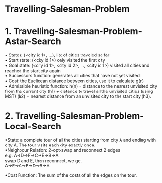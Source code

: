 # Travelling-Salesman-Problem


# 1. Travelling-Salesman-Problem-Astar-Search
•	States: (<city id 1>, …), list of cities traveled so far <br>
•	Start state: (<city id 1>) only visited the first city <br>
•	Goal state: (<city id 1>, <city id 2>, …, <city id 1>) visited all cities and reached the start city again <br>
•	Successors function: generates all cities that have not yet visited <br>
•	Cost: the Euclidean distance between cities, use it to calculate g(n) <br>
• Admissible heuristic function: h(n) = distance to the nearest unvisited city from the current city (h1) + distance to travel all the unvisited cities (using MST) (h2) + nearest distance from an unvisited city to the start city (h3). <br>


# 2. Travelling-Salesman-Problem-Local-Search
•State: a complete tour of all the cities starting from city A and ending with city A. The tour visits each city exactly once.<br>
•Neighbour Relation: 2-opt-swap and reconnect 2 edges<br>
		e.g. A->D->F->C->E->B->A <br>
		       swap D and E, then reconnect, we get<br>
		      A->E->C->F->D->B->A<br>

•Cost Function: The sum of the costs of all the edges on the tour.<br>
